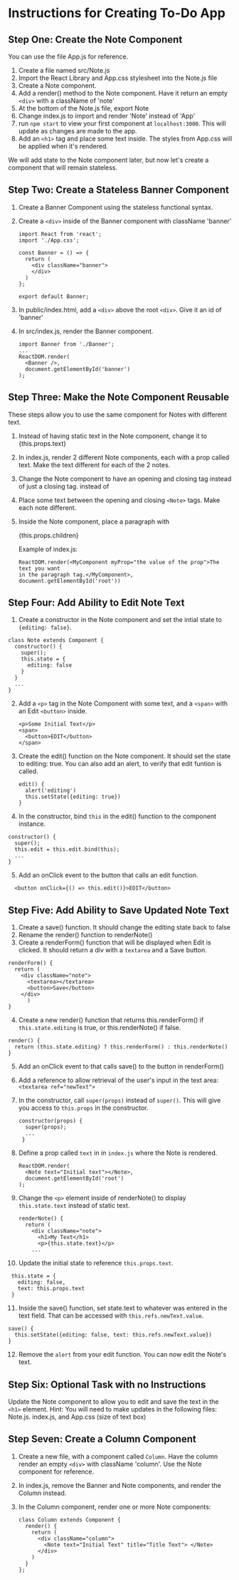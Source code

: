 Instructions for Creating To-Do App
======

Step One: Create the Note Component
------

You can use the file App.js for reference.

1. Create a file named src/Note.js
2. Import the React Library and App.css stylesheet into the Note.js file
3. Create a Note component.
4. Add a render() method to the Note component. Have it return an empty
   `<div>` with a className of 'note'
5. At the bottom of the Note.js file, export Note
6. Change index.js to import and render 'Note' instead of 'App'
7. run `npm start` to view your first component at `localhost:3000`. This will
   update as changes are made to the app.
8. Add an `<h1>` tag and place some text inside. The styles from App.css will be
   applied when it's rendered.

We will add state to the Note component later, but now let's create a component
that will remain stateless.

Step Two: Create a Stateless Banner Component
------

1. Create a Banner Component using the stateless functional syntax.
2. Create a `<div>` inside of the Banner component with className 'banner'

   ```
   import React from 'react';
   import './App.css';

   const Banner = () => {
     return (
       <div className="banner">
       </div>
     )
   };

   export default Banner;
   ```
3. In public/index.html, add a `<div>` above the root `<div>`. Give it an id of
   'banner'
4. In src/index.js, render the Banner component.

   ```
   import Banner from './Banner';
   ...
   ReactDOM.render(
     <Banner />,
     document.getElementById('banner')
   );
   ```

Step Three: Make the Note Component Reusable
------

These steps allow you to use the same component for Notes with different text.

1. Instead of having static text in the Note component, change it to
   {this.props.text}
2. In index.js, render 2 different Note components, each with a prop called
   text. Make the text different for each of the 2 notes.
3. Change the Note component to have an opening and closing tag instead of just
   a closing tag. <Note></Note> instead of </Note>
4. Place some text between the opening and closing `<Note>` tags. Make each note
   different.
4. Inside the Note component, place a paragraph with <p>{this.props.children}</p>

   Example of index.js:
   ```
   ReactDOM.render(<MyComponent myProp="the value of the prop">The text you want
   in the paragraph tag.</MyComponent>,
   document.getElementById('root'))
   ```

Step Four: Add Ability to Edit Note Text
------

1. Create a constructor in the Note component and set the intial state to `{editing: false}`.

  ```
  class Note extends Component {
    constructor() {
      super();
      this.state = {
        editing: false
      }
    }
    ...
  }
  ```

2. Add a `<p>` tag in the Note Component with some text, and a `<span>` with an Edit `<button>` inside.

   ```
   <p>Some Initial Text</p>
   <span>
     <button>EDIT</button>
   </span>
   ```
3. Create the edit() function on the Note component. It should set the state to
   editing: true. You can also add an alert, to verify that edit funtion is
   called.

   ```
   edit() {
     alert('editing')
     this.setState({editing: true})
   }
   ```
4. In the constructor, bind `this` in the edit() function to the component instance.

  ```
  constructor() {
    super();
    this.edit = this.edit.bind(this);
    ...
  }
  ```

5. Add an onClick event to the button that calls an edit function.

  ```
    <button onClick={() => this.edit()}>EDIT</button>
  ```


Step Five: Add Ability to Save Updated Note Text
------

1. Create a save() function. It should change the editing state back to false
2. Rename the render() function to renderNote()
3. Create a renderForm() function that will be displayed when Edit is clicked.
   It should return a div with a `textarea` and a Save button.

  ```
  renderForm() {
    return (
      <div className="note">
        <textarea></textarea>
        <button>Save</button>
      </div>
        )
  }
  ```
4. Create a new render() function that returns this.renderForm() if `this.state.editing` is true, or this.renderNote() if false.

  ```
  render() {
    return (this.state.editing) ? this.renderForm() : this.renderNote()
  }
  ```
5. Add an onClick event to that calls save() to the button in renderForm()
6. Add a reference to allow retrieval of the user's input in the text area: `<textarea ref="newText">`
7. In the constructor, call `super(props)` instead of `super()`. This will give
   you access to `this.props` in the constructor.

   ```
   constructor(props) {
     super(props);
     ...
    }
   ```

8. Define a prop called `text` in in `index.js` where the Note is rendered.

   ```
   ReactDOM.render(
     <Note text="Initial text"></Note>,
     document.getElementById('root')
   );
   ```
9. Change the `<p>` element inside of renderNote() to display `this.state.text`
   instead of static text.

    ```
    renderNote() {
      return (
        <div className="note">
          <h1>My Text</h1>
          <p>{this.state.text}</p>
        ...
    ```
10. Update the initial state to reference `this.props.text`.

   ```
    this.state = {
      editing: false,
      text: this.props.text
    }
   ```
11. Inside the save() function, set state.text to whatever was entered in the
   text field. That can be accessed with `this.refs.newText.value`.

   ```
   save() {
     this.setState({editing: false, text: this.refs.newText.value})
   }
   ```
12. Remove the `alert` from your edit function. You can now edit the Note's
    text.

Step Six: Optional Task with no Instructions
------

Update the Note component to allow you to edit and save the text in the `<h1>` element.
Hint: You will need to make updates in the following files: Note.js. index.js,
and App.css (size of text box)

Step Seven: Create a Column Component
------

1. Create a new file, with a component called `Column`. Have the column render
   an empty `<div>` with className 'column'. Use the Note component
   for reference.
2. In index.js, remove the Banner and Note components, and render the Column
   instead.
3. In the Column component, render one or more Note components:

   ```
   class Column extends Component {
     render() {
       return (
         <div className="column">
           <Note text="Initial Text" title="Title Text"> </Note>
         </div>
       )
     }
   };
   ```
